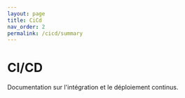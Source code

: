```yaml
---
layout: page
title: CiCd
nav_order: 2
permalink: /cicd/summary
---
```


# CI/CD

Documentation sur l'intégration et le déploiement continus.